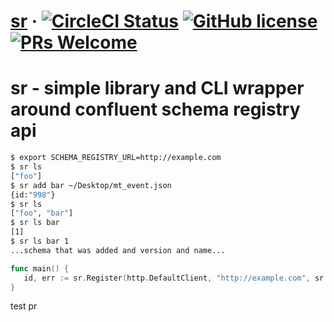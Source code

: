 # [sr](https://github.com/MediaMath/sr) &middot; [![CircleCI Status](https://circleci.com/gh/MediaMath/sr.svg?style=shield)](https://circleci.com/gh/MediaMath/sr) [![GitHub license](https://img.shields.io/badge/license-BSD3-blue.svg)](https://github.com/MediaMath/sr/blob/master/LICENSE) [![PRs Welcome](https://img.shields.io/badge/PRs-welcome-brightgreen.svg)](https://github.com/MediaMath/sr/blob/master/CONTRIBUTING.md)

# sr - simple library and CLI wrapper around confluent schema registry api

```bash
$ export SCHEMA_REGISTRY_URL=http://example.com
$ sr ls
["foo"]
$ sr add bar ~/Desktop/mt_event.json
{id:"998"}
$ sr ls
["foo", "bar"]
$ sr ls bar
[1]
$ sr ls bar 1
...schema that was added and version and name...
```

```go
func main() {
   id, err := sr.Register(http.DefaultClient, "http://example.com", sr.Subject("foo"), sr.Schema(`{"type":"long"}`))
}
```

test pr

